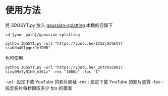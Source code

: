 # 使用方法
將 3DGSYT.py 放入 [gaussian-splatting](https://github.com/graphdeco-inria/gaussian-splatting) 本機的目錄下

```shell
cd {your_path}/gaussian-splatting
```

```shell
python 3DGSYT.py -url "https://youtu.be/1C52jSCGkVY?si=Kdu49IpgorJefDMB"
```
也可使用

```shell
python 3DGSYT.py -url "https://youtu.be/_2ntYhxo9OI?si=y0MmTyN1hN_e36Lz" -res "1080p" -fps "1"
```
-url : 設定下載 YouTube 的影片網址
-res : 設定下載 YouTube 的影片畫質
-fps : 設定影片每秒擷取多少 fps 的畫面
